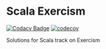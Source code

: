 # Scala Exercism

[![Codacy Badge](https://api.codacy.com/project/badge/Grade/06aa4545294745b28416e4b319ca6c77)](https://www.codacy.com/app/tqa236/scala_exercism?utm_source=github.com&utm_medium=referral&utm_content=tqa236/scala_exercism&utm_campaign=Badge_Grade)
[![codecov](https://codecov.io/gh/tqa236/scala_exercism/branch/main/graph/badge.svg)](https://codecov.io/gh/tqa236/scala_exercism)

Solutions for Scala track on Exercism
